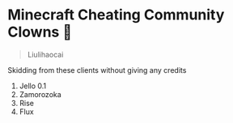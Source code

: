 # Minecraft Cheating Community Clowns 🤡

> Liulihaocai

Skidding from these clients without giving any credits
1. Jello 0.1
2. Zamorozoka 
3. Rise  
4. Flux

